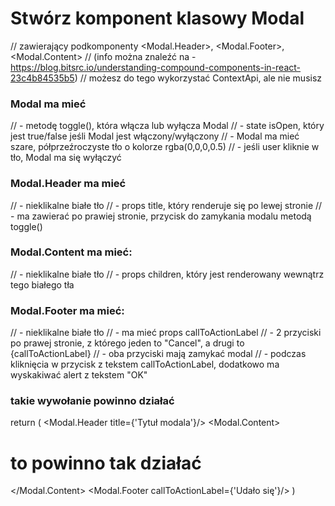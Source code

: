 # Stwórz komponent klasowy Modal
// zawierający podkomponenty <Modal.Header>, <Modal.Footer>, <Modal.Content>
// (info można znaleźć na - https://blog.bitsrc.io/understanding-compound-components-in-react-23c4b84535b5)
// możesz do tego wykorzystać ContextApi, ale nie musisz

### Modal ma mieć 
// - metodę toggle(), która włącza lub wyłącza Modal
// - state isOpen, który jest true/false jeśli Modal jest włączony/wyłączony
// - Modal ma mieć szare, półprzeźroczyste tło o kolorze rgba(0,0,0,0.5)
// - jeśli user kliknie w tło, Modal ma się wyłączyć

### Modal.Header ma mieć 
// - nieklikalne białe tło
// - props title, który renderuje się po lewej stronie 
// - ma zawierać po prawiej stronie, przycisk do zamykania modalu metodą toggle()

### Modal.Content ma mieć:
// - nieklikalne białe tło
// - props children, który jest renderowany wewnątrz tego białego tła

### Modal.Footer ma mieć:
// - nieklikalne białe tło
// - ma mieć props callToActionLabel
// - 2 przyciski po prawej stronie, z którego jeden to "Cancel", a drugi to {callToActionLabel}
// - oba przyciski mają zamykać modal
// - podczas kliknięcia w przycisk z tekstem callToActionLabel, dodatkowo ma wyskakiwać alert z tekstem "OK"


### takie wywołanie powinno działać
return (
    <Modal>
        <Modal.Header title={'Tytuł modala'}/>
        <Modal.Content>
            <h1>to powinno tak działać</h1>
        </Modal.Content>
        <Modal.Footer callToActionLabel={'Udało się'}/>
    </Modal>
)
